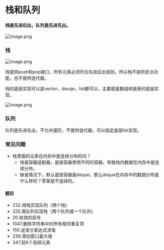 
# 栈和队列

#### 栈是先进后出，队列是先进先出。

![image.png](attachment:3f03ce4d-dca9-4a7d-a680-1b1330991c1e.png)

### 栈

![image.png](attachment:2a9aa4a5-2d3b-48db-9b05-3edac41b08f2.png)

栈提供push和pop接口，所有元素必须符合先进后出规则，所以栈不提供走访功能，也不提供迭代器。

栈的底层实现可以是vector，deuqe，list都可以，主要就是数组和链表的底层实现。

![image.png](attachment:3fc4af3a-6c02-49ae-9b84-be3c84c9fbff.png)

### 队列

队列是先进先出，不允许遍历，不提供迭代器，可以指定底层list实现。

### 常见问题

* 栈里面的元素在内存中是连续分布的吗？
    * 栈是容器适配器，底层容器使用不同的容器，导致栈内数据在内存中是连续分布。
    * 缺省情况下，默认底层容器是deque，那么deque在内存中的数据分布是什么样的？答案是不连续的。

#### 题目

* 232.用栈实现队列（两个栈）
* 225.用队列实现栈（两个队列或一个队列）
* 20.有效的括号
* 1047.删除字符串中的所有相邻重复项
* 150.逆波兰表达式求值
* 239.滑动窗口最大值
* 347.前K个高频元素
